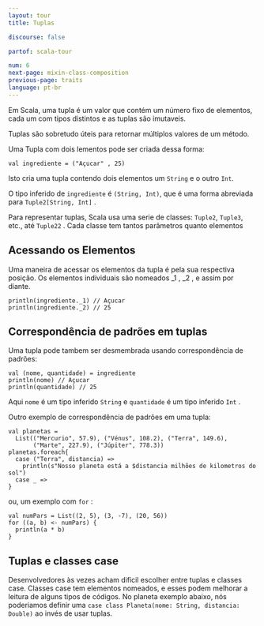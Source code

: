 ```yaml
---
layout: tour
title: Tuplas

discourse: false

partof: scala-tour

num: 6
next-page: mixin-class-composition
previous-page: traits
language: pt-br
---
```


Em Scala, uma tupla é um valor que contém um número fixo de elementos, cada um com tipos distintos e as tuplas são imutaveis.

Tuplas são sobretudo úteis para retornar múltiplos valores de um método.

Uma Tupla com dois lementos pode ser criada dessa forma:

```tut
val ingrediente = ("Açucar" , 25)
```

Isto cria uma tupla contendo dois elementos um `String` e o outro `Int`.

O tipo inferido de `ingrediente` é `(String, Int)`, que é uma forma abreviada para `Tuple2[String, Int]` .

Para representar tuplas, Scala usa uma serie de classes: `Tuple2`, `Tuple3`, etc., até `Tuple22` . Cada classe tem tantos parâmetros quanto elementos

## Acessando os Elementos

Uma maneira de acessar os elementos da tupla é pela sua respectiva posição. Os elementos individuais são nomeados _1 , _2 , e assim por diante.

```tut
println(ingrediente._1) // Açucar
println(ingrediente._2) // 25
```

## Correspondência de padrões em tuplas

Uma tupla pode tambem ser desmembrada usando correspondência de padrões:

```tut
val (nome, quantidade) = ingrediente
println(nome) // Açucar
println(quantidade) // 25
```

Aqui `nome` é um tipo inferido `String` e `quantidade` é um tipo inferido `Int` .

Outro exemplo de correspondência de padrões em uma tupla:

```tut
val planetas =
  List(("Mercurio", 57.9), ("Vénus", 108.2), ("Terra", 149.6),
       ("Marte", 227.9), ("Júpiter", 778.3))
planetas.foreach{
  case ("Terra", distancia) =>
    println(s"Nosso planeta está a $distancia milhões de kilometros do sol")
  case _ =>
}
```

ou, um exemplo com `for` :

```tut
val numPars = List((2, 5), (3, -7), (20, 56))
for ((a, b) <- numPars) {
  println(a * b)
}
```

## Tuplas e classes case

Desenvolvedores às vezes acham dificil escolher entre tuplas e classes case. Classes case tem elementos nomeados, e esses podem melhorar a leitura de alguns tipos de códigos. No planeta exemplo abaixo, nós poderiamos definir uma `case class Planeta(nome: String, distancia: Double)` ao invés de usar tuplas.


